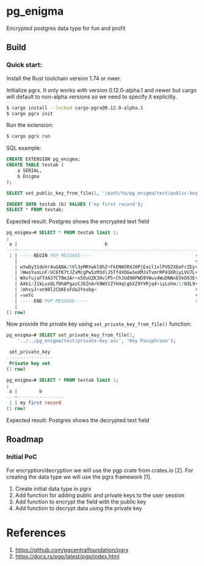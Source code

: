 # pg_enigma

Encrypted postgres data type for fun and profit

## Build

### Quick start:

Install the Rust toolchain version 1.74 or nwer.

Initialize pgrx. It only works with version 0.12.0-alpha.1 and newer
but cargo will default to non-alpha versions so we need to specify it
explicitly.

```bash
$ cargo install --locked cargo-pgrx@0.12.0-alpha.1
$ cargo pgrx init
```


Run the extension:

```bash
$ cargo pgrx run
```

SQL example:

```sql
CREATE EXTENSION pg_enigma;
CREATE TABLE testab (
    a SERIAL, 
    b Enigma
);

SELECT set_public_key_from_file(1, '/path/to/pg_enigma/test/public-key.asc'); 

INSERT INTO testab (b) VALUES ('my first record');
SELECT * FROM testab;
```

Expected result: Postgres shows the encrypted text field

```sql
pg_enigma=# SELECT * FROM testab limit 1;
;
 a |                                b                                 
---+------------------------------------------------------------------
 1 | -----BEGIN PGP MESSAGE-----                                     +
   |                                                                 +
   | wYwDy31dohr4uGABA/0Vl3yMRYwkl0hZ+FkENW5RXJ0PjExcl1xlPVDZXEeFrZEy+
   | 9WwsYuoLnF/UC6fK7tJZvMcgPw5zM3dlJ5Tf4XOGw3eXMJxTvmrRP41KRiyLVU7L+
   | WXvfujaFTdA37CT0mJAr+x5OuUZK30vlP5+ChJUd96PWD9YWuv4WuDNNnEVkO9JE+
   | AXk1/J1kLusQLf0hAPgazCJ6ZnArh9WStZYkHqlgbXZ9YVRjq4+iyLohm/2/OdL9+
   | 1mhsyJ+xn90l2CbKEsFda2Yesbg=                                    +
   | =veYc                                                           +
   | -----END PGP MESSAGE-----                                       +
   | 
(1 row)
```

Now provide the private key using `set_private_key_from_file()` function:

```sql
pg_enigma=# SELECT set_private_key_from_file(1, 
	'../../pg_enigma/test/private-key.asc', 'Key Passphrase');

 set_private_key 
-----------------
 Private key set
(1 row)

pg_enigma=# SELECT * FROM testab limit 1;
;
 a |        b        
---+-----------------
 1 | my first record
(1 row)

```

Expected result: Postgres shows the decrypted text field


## Roadmap

### Initial PoC

For encryption/decryption we will use the pgp crate from crates.io [2].
For creating the data type we will use the pgrx framework [1].

1. Create initial data type in pgrx
2. Add function for adding public and private keys to the user session
3. Add function to encrypt the field with the public key
4. Add function to decrypt data using the private key


# References

1. https://github.com/pgcentralfoundation/pgrx
2. https://docs.rs/pgp/latest/pgp/index.html
